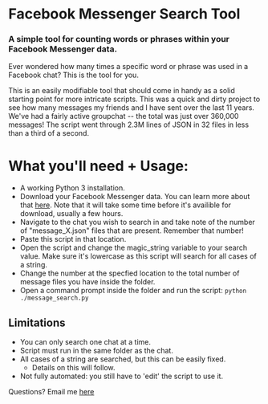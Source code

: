 # Facebook Messenger Search Tool
### A simple tool for counting words or phrases within your Facebook Messenger data.
Ever wondered how many times a specific word or phrase was used in a Facebook chat? This is the tool for you.

This is an easily modifiable tool that should come in handy as a solid starting point for more intricate scripts. This was a quick and dirty project to see how many messages my friends and I have sent over the last 11 years. We've had a fairly active groupchat -- the total was just over 360,000 messages! The script went through 2.3M lines of JSON in 32 files in less than a third of a second.

# What you'll need + Usage:
* A working Python 3 installation.
* Download your Facebook Messenger data. You can learn more about that [here](https://www.facebook.com/help/212802592074644). Note that it will take some time before it's availible for download, usually a few hours.
* Navigate to the chat you wish to search in and take note of the number of "message_X.json" files that are present. Remember that number!
* Paste this script in that location.
* Open the script and change the magic_string variable to your search value. Make sure it's lowercase as this script will search for all cases of a string.
* Change the number at the specfied location to the total number of message files you have inside the folder.
* Open a command prompt inside the folder and run the script: ``` python ./message_search.py ```

## Limitations
* You can only search one chat at a time.
* Script must run in the same folder as the chat.
* All cases of a string are searched, but this can be easily fixed.
    * Details on this will follow.
* Not fully automated: you still have to 'edit' the script to use it.

Questions? Email me [here](mailto:82dannyalvarez@gmail.com)
